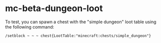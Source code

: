 # mc-beta-dungeon-loot

To test, you can spawn a chest with the "simple dungeon" loot table using the
following command:

```
/setblock ~ ~ ~ chest{LootTable:"minecraft:chests/simple_dungeon"}
```
